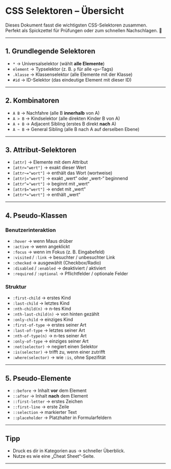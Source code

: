 # CSS Selektoren – Übersicht

Dieses Dokument fasst die wichtigsten CSS-Selektoren zusammen.  
Perfekt als Spickzettel für Prüfungen oder zum schnellen Nachschlagen. 🚀

---

## 1. Grundlegende Selektoren
- `*` → Universalselektor (wählt **alle Elemente**)
- `element` → Typselektor (z. B. `p` für alle `<p>`-Tags)
- `.klasse` → Klassenselektor (alle Elemente mit der Klasse)
- `#id` → ID-Selektor (das eindeutige Element mit dieser ID)

---

## 2. Kombinatoren
- `A B` → Nachfahre (alle B **innerhalb** von A)
- `A > B` → Kindselektor (alle direkten Kinder B von A)
- `A + B` → Adjacent Sibling (erstes B direkt **nach** A)
- `A ~ B` → General Sibling (alle B nach A auf derselben Ebene)

---

## 3. Attribut-Selektoren
- `[attr]` → Elemente mit dem Attribut
- `[attr="wert"]` → exakt dieser Wert
- `[attr~="wort"]` → enthält das Wort (wortweise)
- `[attr|="wert"]` → exakt „wert“ oder „wert-“ beginnend
- `[attr^="wert"]` → beginnt mit „wert“
- `[attr$="wert"]` → endet mit „wert“
- `[attr*="wert"]` → enthält „wert“

---

## 4. Pseudo-Klassen

### Benutzerinteraktion
- `:hover` → wenn Maus drüber
- `:active` → wenn angeklickt
- `:focus` → wenn im Fokus (z. B. Eingabefeld)
- `:visited` / `:link` → besuchter / unbesuchter Link
- `:checked` → ausgewählt (Checkbox/Radio)
- `:disabled` / `:enabled` → deaktiviert / aktiviert
- `:required` / `:optional` → Pflichtfelder / optionale Felder

### Struktur
- `:first-child` → erstes Kind
- `:last-child` → letztes Kind
- `:nth-child(n)` → n-tes Kind
- `:nth-last-child(n)` → von hinten gezählt
- `:only-child` → einziges Kind
- `:first-of-type` → erstes seiner Art
- `:last-of-type` → letztes seiner Art
- `:nth-of-type(n)` → n-tes seiner Art
- `:only-of-type` → einziges seiner Art
- `:not(selector)` → negiert einen Selektor
- `:is(selector)` → trifft zu, wenn einer zutrifft
- `:where(selector)` → wie `:is`, ohne Spezifität

---

## 5. Pseudo-Elemente
- `::before` → Inhalt **vor** dem Element
- `::after` → Inhalt **nach** dem Element
- `::first-letter` → erstes Zeichen
- `::first-line` → erste Zeile
- `::selection` → markierter Text
- `::placeholder` → Platzhalter in Formularfeldern

---

## Tipp
- Druck es dir in Kategorien aus → schneller Überblick.
- Nutze es wie eine „Cheat Sheet“-Seite.

---
